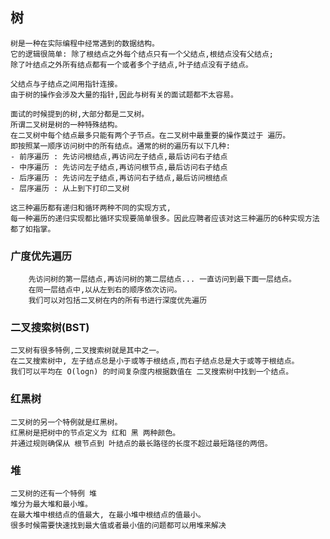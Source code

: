 ## 树
    树是一种在实际编程中经常遇到的数据结构。
    它的逻辑很简单: 除了根结点之外每个结点只有一个父结点,根结点没有父结点;
    除了叶结点之外所有结点都有一个或者多个子结点,叶子结点没有子结点。

    父结点与子结点之间用指针连接。
    由于树的操作会涉及大量的指针,因此与树有关的面试题都不太容易。

    面试的时候提到的树,大部分都是二叉树。
    所谓二叉树是树的一种特殊结构。
    在二叉树中每个结点最多只能有两个子节点。在二叉树中最重要的操作莫过于 遍历。
    即按照某一顺序访问树中的所有结点。通常的树的遍历有以下几种:
    - 前序遍历 : 先访问根结点,再访问左子结点,最后访问右子结点
    - 中序遍历 : 先访问左子结点,再访问根节点,最后访问右子结点
    - 后序遍历 : 先访问左子结点,再访问右子结点,最后访问根结点
    - 层序遍历 : 从上到下打印二叉树

    这三种遍历都有递归和循环两种不同的实现方式,
    每一种遍历的递归实现都比循环实现要简单很多。因此应聘者应该对这三种遍历的6种实现方法都了如指掌。

### 广度优先遍历
        先访问树的第一层结点,再访问树的第二层结点... 一直访问到最下面一层结点。
        在同一层结点中,以从左到右的顺序依次访问。
        我们可以对包括二叉树在内的所有书进行深度优先遍历

### 二叉搜索树(BST)
    二叉树有很多特例,二叉搜索树就是其中之一。
    在二叉搜索树中, 左子结点总是小于或等于根结点,而右子结点总是大于或等于根结点。
    我们可以平均在 O(logn) 的时间复杂度内根据数值在 二叉搜索树中找到一个结点。

### 红黑树
    二叉树的另一个特例就是红黑树。
    红黑树是把树中的节点定义为 红和 黑 两种颜色。
    并通过规则确保从 根节点到 叶结点的最长路径的长度不超过最短路径的两倍。

### 堆
    二叉树的还有一个特例 堆
    堆分为最大堆和最小堆。
    在最大堆中根结点的值最大, 在最小堆中根结点的值最小。
    很多时候需要快速找到最大值或者最小值的问题都可以用堆来解决
    